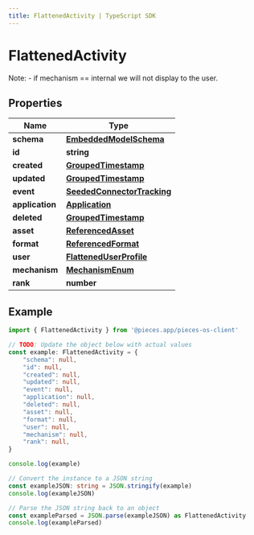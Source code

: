 ```yaml
---
title: FlattenedActivity | TypeScript SDK
---
```



# FlattenedActivity

Note: - if mechanism == internal we will not display to the user.

## Properties

Name | Type
------------ | -------------
**schema** | [**EmbeddedModelSchema**](EmbeddedModelSchema)
**id** | **string**
**created** | [**GroupedTimestamp**](GroupedTimestamp)
**updated** | [**GroupedTimestamp**](GroupedTimestamp)
**event** | [**SeededConnectorTracking**](SeededConnectorTracking)
**application** | [**Application**](Application)
**deleted** | [**GroupedTimestamp**](GroupedTimestamp)
**asset** | [**ReferencedAsset**](ReferencedAsset)
**format** | [**ReferencedFormat**](ReferencedFormat)
**user** | [**FlattenedUserProfile**](FlattenedUserProfile)
**mechanism** | [**MechanismEnum**](MechanismEnum)
**rank** | **number**

## Example

```typescript
import { FlattenedActivity } from '@pieces.app/pieces-os-client'

// TODO: Update the object below with actual values
const example: FlattenedActivity = {
    "schema": null,
    "id": null,
    "created": null,
    "updated": null,
    "event": null,
    "application": null,
    "deleted": null,
    "asset": null,
    "format": null,
    "user": null,
    "mechanism": null,
    "rank": null,
}

console.log(example)

// Convert the instance to a JSON string
const exampleJSON: string = JSON.stringify(example)
console.log(exampleJSON)

// Parse the JSON string back to an object
const exampleParsed = JSON.parse(exampleJSON) as FlattenedActivity
console.log(exampleParsed)
```


